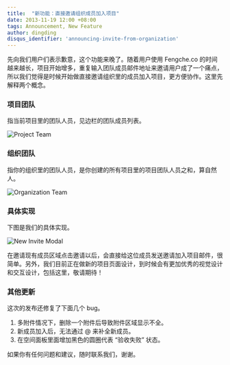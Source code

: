 ```yaml
---
title:  "新功能：直接邀请组织成员加入项目"
date: 2013-11-19 12:00 +08:00
tags: Announcement, New Feature
author: dingding
disqus_identifier: 'announcing-invite-from-organization'
---
```


先向我们用户们表示歉意，这个功能来晚了。随着用户使用 Fengche.co 的时间越来越长，项目开始增多，重复输入团队成员邮件地址来邀请用户成了一个痛点，所以我们觉得是时候开始做直接邀请组织里的成员加入项目，更方便协作。这里先解释两个概念。

### 项目团队

指当前项目里的团队人员，见边栏的团队成员列表。

![Project Team](invite-user-from-organization/project-team.png)

### 组织团队

指你的组织里的团队人员，是你创建的所有项目里的项目团队人员之和，算自然人。

![Organization Team](invite-user-from-organization/organization-team.png)

### 具体实现

下图是我们的具体实现。

![New Invite Modal](invite-user-from-organization/new-invite.png)

在邀请现有成员区域点击邀请以后，会直接给这位成员发送邀请加入项目邮件，很简单。另外，我们目前正在做新的项目页面设计，到时候会有更加优秀的视觉设计和交互设计，包括这里，敬请期待！

### 其他更新

这次的发布还修复了下面几个 bug。

1. 多附件情况下，删除一个附件后导致附件区域显示不全。
2. 新成员加入后，无法通过 @ 来补全新成员。
3. 在空间面板里面增加黑色的圆圈代表 “验收失败” 状态。

如果你有任何问题和建议，随时联系我们，谢谢。
